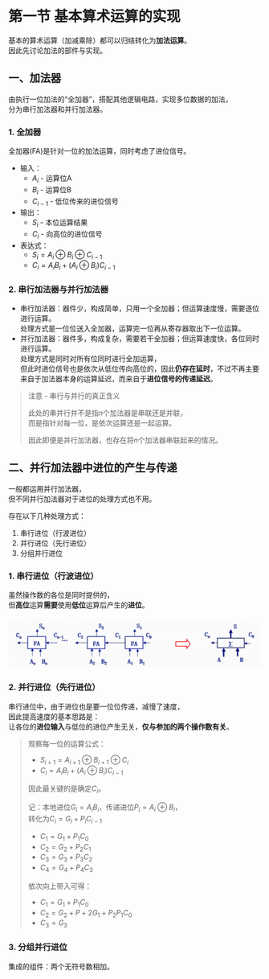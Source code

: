 # 第一节 基本算术运算的实现

基本的算术运算（加减乘除）都可以归结转化为**加法运算**。  
因此先讨论加法的部件与实现。

## 一、加法器

由执行一位加法的“全加器”，搭配其他逻辑电路，实现多位数据的加法，  
分为串行加法器和并行加法器。

### 1. 全加器

全加器(FA)是针对一位的加法运算，同时考虑了进位信号。

* 输入：
  * $A_i$ - 运算位A
  * $B_i$ - 运算位B
  * $C_{i-1}$ - 低位传来的进位信号
* 输出：
  * $S_i$ - 本位运算结果
  * $C_i$ - 向高位的进位信号
* 表达式：
  * $S_i = A_i\oplus B_i\oplus C_{i-1}$
  * $C_i = A_iB_i+(A_i\oplus B_i)C_{i-1}$

### 2. 串行加法器与并行加法器

* 串行加法器：器件少，构成简单，只用一个全加器；但运算速度慢，需要逐位进行运算。  
  处理方式是一位位送入全加器，运算完一位再从寄存器取出下一位运算。
* 并行加法器：器件多，构成复杂，需要若干全加器；但运算速度快，各位同时进行运算。  
  处理方式是同时对所有位同时进行全加运算，  
  但此时进位信号也是依次从低位传向高位的，因此**仍存在延时**，不过不再主要来自于加法器本身的运算延迟，而来自于**进位信号的传递延迟**。

> 注意 - 串行与并行的真正含义
>
> 此处的串并行并不是指$n$个加法器是串联还是并联，  
> 而是指针对每一位，是依次运算还是一起运算。
>
> 因此即便是并行加法器，也存在将$n$个加法器串联起来的情况。

## 二、并行加法器中进位的产生与传递

一般都运用并行加法器，  
但不同并行加法器对于进位的处理方式也不用。

存在以下几种处理方式：

1. 串行进位（行波进位）
2. 并行进位（先行进位）
3. 分组并行进位

### 1. 串行进位（行波进位）

虽然操作数的各位是同时提供的，  
但**高位**运算**需要**使用**低位**运算后产生的**进位**。

![串行进位构成](images/4.1.Machine_Arithmetic-1--03-18_11-10-37.png)

### 2. 并行进位（先行进位）

串行进位中，由于进位也是要一位位传递，减慢了速度，  
因此提高速度的基本思路是：  
让各位的**进位输入**与低位的进位产生无关，**仅与参加的两个操作数有关**。

> 观察每一位的运算公式：
>
> * $S_{i+1} = A_{i+1}\oplus B_{i+1}\oplus C_{i}$
> * $C_i = A_iB_i+(A_i\oplus B_i)C_{i-1}$
>
> 因此最关键的是确定$C_i$。
>
> 记：本地进位$G_i=A_iB_i$，传递进位$P_i=A_i\oplus B_i$，  
> 转化为$C_i=G_i+P_iC_{i-1}$
>
> * $C_1 = G_1+P_1C_0$
> * $C_2 = G_2+P_2C_1$
> * $C_3 = G_3+P_3C_2$
> * $C_4 = G_4+P_4C_3$
>
> 依次向上带入可得：
>
> * $C_1 = G_1+P_1C_0$
> * $C_2 = G_2+P+2G_1+P_2P_1C_0$
> * $C_3 = G_3$

### 3. 分组并行进位

集成的组件：两个无符号数相加。